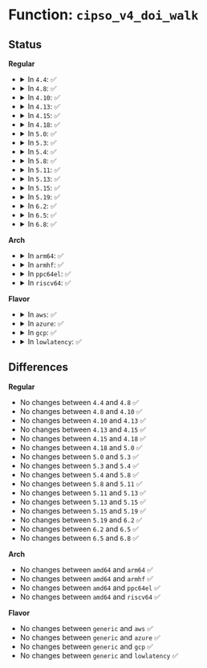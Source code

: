 # Function: <code>cipso_v4_doi_walk</code>

## Status
<b>Regular</b>
<ul>
<li>
<details>
<summary>In <code>4.4</code>: ✅</summary>

```c
int cipso_v4_doi_walk(u32 *skip_cnt, int (*callback)(struct cipso_v4_doi *, void *), void *cb_arg);
```

**Collision:** Unique Global

**Inline:** No

**Transformation:** False

**Instances:**

```
In net/ipv4/cipso_ipv4.c (ffffffff817ae000)
Location: net/ipv4/cipso_ipv4.c:693
Inline: False
Direct callers:
  - net/netlabel/netlabel_cipso_v4.c:netlbl_cipsov4_listall
```
**Symbols:**

```
ffffffff817ae000-ffffffff817ae08c: cipso_v4_doi_walk (STB_GLOBAL)
```
</details>
</li>
<li>
<details>
<summary>In <code>4.8</code>: ✅</summary>

```c
int cipso_v4_doi_walk(u32 *skip_cnt, int (*callback)(struct cipso_v4_doi *, void *), void *cb_arg);
```

**Collision:** Unique Global

**Inline:** No

**Transformation:** False

**Instances:**

```
In net/ipv4/cipso_ipv4.c (ffffffff8181afe0)
Location: net/ipv4/cipso_ipv4.c:623
Inline: False
Direct callers:
  - net/netlabel/netlabel_cipso_v4.c:netlbl_cipsov4_listall
```
**Symbols:**

```
ffffffff8181afe0-ffffffff8181b06c: cipso_v4_doi_walk (STB_GLOBAL)
```
</details>
</li>
<li>
<details>
<summary>In <code>4.10</code>: ✅</summary>

```c
int cipso_v4_doi_walk(u32 *skip_cnt, int (*callback)(struct cipso_v4_doi *, void *), void *cb_arg);
```

**Collision:** Unique Global

**Inline:** No

**Transformation:** False

**Instances:**

```
In net/ipv4/cipso_ipv4.c (ffffffff8184c8a0)
Location: net/ipv4/cipso_ipv4.c:623
Inline: False
Direct callers:
  - net/netlabel/netlabel_cipso_v4.c:netlbl_cipsov4_listall
```
**Symbols:**

```
ffffffff8184c8a0-ffffffff8184c92c: cipso_v4_doi_walk (STB_GLOBAL)
```
</details>
</li>
<li>
<details>
<summary>In <code>4.13</code>: ✅</summary>

```c
int cipso_v4_doi_walk(u32 *skip_cnt, int (*callback)(struct cipso_v4_doi *, void *), void *cb_arg);
```

**Collision:** Unique Global

**Inline:** No

**Transformation:** False

**Instances:**

```
In net/ipv4/cipso_ipv4.c (ffffffff818702e0)
Location: net/ipv4/cipso_ipv4.c:623
Inline: False
Direct callers:
  - net/netlabel/netlabel_cipso_v4.c:netlbl_cipsov4_listall
```
**Symbols:**

```
ffffffff818702e0-ffffffff8187036b: cipso_v4_doi_walk (STB_GLOBAL)
```
</details>
</li>
<li>
<details>
<summary>In <code>4.15</code>: ✅</summary>

```c
int cipso_v4_doi_walk(u32 *skip_cnt, int (*callback)(struct cipso_v4_doi *, void *), void *cb_arg);
```

**Collision:** Unique Global

**Inline:** No

**Transformation:** False

**Instances:**

```
In net/ipv4/cipso_ipv4.c (ffffffff818f0ce0)
Location: net/ipv4/cipso_ipv4.c:623
Inline: False
Direct callers:
  - net/netlabel/netlabel_cipso_v4.c:netlbl_cipsov4_listall
```
**Symbols:**

```
ffffffff818f0ce0-ffffffff818f0d6d: cipso_v4_doi_walk (STB_GLOBAL)
```
</details>
</li>
<li>
<details>
<summary>In <code>4.18</code>: ✅</summary>

```c
int cipso_v4_doi_walk(u32 *skip_cnt, int (*callback)(struct cipso_v4_doi *, void *), void *cb_arg);
```

**Collision:** Unique Global

**Inline:** No

**Transformation:** False

**Instances:**

```
In net/ipv4/cipso_ipv4.c (ffffffff81947600)
Location: net/ipv4/cipso_ipv4.c:623
Inline: False
Direct callers:
  - net/netlabel/netlabel_cipso_v4.c:netlbl_cipsov4_listall
```
**Symbols:**

```
ffffffff81947600-ffffffff8194768d: cipso_v4_doi_walk (STB_GLOBAL)
```
</details>
</li>
<li>
<details>
<summary>In <code>5.0</code>: ✅</summary>

```c
int cipso_v4_doi_walk(u32 *skip_cnt, int (*callback)(struct cipso_v4_doi *, void *), void *cb_arg);
```

**Collision:** Unique Global

**Inline:** No

**Transformation:** False

**Instances:**

```
In net/ipv4/cipso_ipv4.c (ffffffff819791d0)
Location: net/ipv4/cipso_ipv4.c:623
Inline: False
Direct callers:
  - net/netlabel/netlabel_cipso_v4.c:netlbl_cipsov4_listall
```
**Symbols:**

```
ffffffff819791d0-ffffffff8197925d: cipso_v4_doi_walk (STB_GLOBAL)
```
</details>
</li>
<li>
<details>
<summary>In <code>5.3</code>: ✅</summary>

```c
int cipso_v4_doi_walk(u32 *skip_cnt, int (*callback)(struct cipso_v4_doi *, void *), void *cb_arg);
```

**Collision:** Unique Global

**Inline:** No

**Transformation:** False

**Instances:**

```
In net/ipv4/cipso_ipv4.c (ffffffff819e2ca0)
Location: net/ipv4/cipso_ipv4.c:609
Inline: False
Direct callers:
  - net/netlabel/netlabel_cipso_v4.c:netlbl_cipsov4_listall
```
**Symbols:**

```
ffffffff819e2ca0-ffffffff819e2d30: cipso_v4_doi_walk (STB_GLOBAL)
```
</details>
</li>
<li>
<details>
<summary>In <code>5.4</code>: ✅</summary>

```c
int cipso_v4_doi_walk(u32 *skip_cnt, int (*callback)(struct cipso_v4_doi *, void *), void *cb_arg);
```

**Collision:** Unique Global

**Inline:** No

**Transformation:** False

**Instances:**

```
In net/ipv4/cipso_ipv4.c (ffffffff81a19c90)
Location: net/ipv4/cipso_ipv4.c:609
Inline: False
Direct callers:
  - net/netlabel/netlabel_cipso_v4.c:netlbl_cipsov4_listall
```
**Symbols:**

```
ffffffff81a19c90-ffffffff81a19d20: cipso_v4_doi_walk (STB_GLOBAL)
```
</details>
</li>
<li>
<details>
<summary>In <code>5.8</code>: ✅</summary>

```c
int cipso_v4_doi_walk(u32 *skip_cnt, int (*callback)(struct cipso_v4_doi *, void *), void *cb_arg);
```

**Collision:** Unique Global

**Inline:** No

**Transformation:** False

**Instances:**

```
In net/ipv4/cipso_ipv4.c (ffffffff81b0b330)
Location: net/ipv4/cipso_ipv4.c:611
Inline: False
Direct callers:
  - net/netlabel/netlabel_cipso_v4.c:netlbl_cipsov4_listall
```
**Symbols:**

```
ffffffff81b0b330-ffffffff81b0b3c7: cipso_v4_doi_walk (STB_GLOBAL)
```
</details>
</li>
<li>
<details>
<summary>In <code>5.11</code>: ✅</summary>

```c
int cipso_v4_doi_walk(u32 *skip_cnt, int (*callback)(struct cipso_v4_doi *, void *), void *cb_arg);
```

**Collision:** Unique Global

**Inline:** No

**Transformation:** False

**Instances:**

```
In net/ipv4/cipso_ipv4.c (ffffffff81b19690)
Location: net/ipv4/cipso_ipv4.c:602
Inline: False
Direct callers:
  - net/netlabel/netlabel_cipso_v4.c:netlbl_cipsov4_listall
```
**Symbols:**

```
ffffffff81b19690-ffffffff81b19734: cipso_v4_doi_walk (STB_GLOBAL)
```
</details>
</li>
<li>
<details>
<summary>In <code>5.13</code>: ✅</summary>

```c
int cipso_v4_doi_walk(u32 *skip_cnt, int (*callback)(struct cipso_v4_doi *, void *), void *cb_arg);
```

**Collision:** Unique Global

**Inline:** No

**Transformation:** False

**Instances:**

```
In net/ipv4/cipso_ipv4.c (ffffffff81b07110)
Location: net/ipv4/cipso_ipv4.c:603
Inline: False
Direct callers:
  - net/netlabel/netlabel_cipso_v4.c:netlbl_cipsov4_listall
```
**Symbols:**

```
ffffffff81b07110-ffffffff81b071ab: cipso_v4_doi_walk (STB_GLOBAL)
```
</details>
</li>
<li>
<details>
<summary>In <code>5.15</code>: ✅</summary>

```c
int cipso_v4_doi_walk(u32 *skip_cnt, int (*callback)(struct cipso_v4_doi *, void *), void *cb_arg);
```

**Collision:** Unique Global

**Inline:** No

**Transformation:** False

**Instances:**

```
In net/ipv4/cipso_ipv4.c (ffffffff81bc9f90)
Location: net/ipv4/cipso_ipv4.c:602
Inline: False
Direct callers:
  - net/netlabel/netlabel_cipso_v4.c:netlbl_cipsov4_listall
```
**Symbols:**

```
ffffffff81bc9f90-ffffffff81bca02b: cipso_v4_doi_walk (STB_GLOBAL)
```
</details>
</li>
<li>
<details>
<summary>In <code>5.19</code>: ✅</summary>

```c
int cipso_v4_doi_walk(u32 *skip_cnt, int (*callback)(struct cipso_v4_doi *, void *), void *cb_arg);
```

**Collision:** Unique Global

**Inline:** No

**Transformation:** False

**Instances:**

```
In net/ipv4/cipso_ipv4.c (ffffffff81d5f6f0)
Location: net/ipv4/cipso_ipv4.c:603
Inline: False
Direct callers:
  - net/netlabel/netlabel_cipso_v4.c:netlbl_cipsov4_listall
```
**Symbols:**

```
ffffffff81d5f6f0-ffffffff81d5f798: cipso_v4_doi_walk (STB_GLOBAL)
```
</details>
</li>
<li>
<details>
<summary>In <code>6.2</code>: ✅</summary>

```c
int cipso_v4_doi_walk(u32 *skip_cnt, int (*callback)(struct cipso_v4_doi *, void *), void *cb_arg);
```

**Collision:** Unique Global

**Inline:** No

**Transformation:** False

**Instances:**

```
In net/ipv4/cipso_ipv4.c (ffffffff81f29de0)
Location: net/ipv4/cipso_ipv4.c:603
Inline: False
Direct callers:
  - net/netlabel/netlabel_cipso_v4.c:netlbl_cipsov4_listall
```
**Symbols:**

```
ffffffff81f29de0-ffffffff81f29e88: cipso_v4_doi_walk (STB_GLOBAL)
```
</details>
</li>
<li>
<details>
<summary>In <code>6.5</code>: ✅</summary>

```c
int cipso_v4_doi_walk(u32 *skip_cnt, int (*callback)(struct cipso_v4_doi *, void *), void *cb_arg);
```

**Collision:** Unique Global

**Inline:** No

**Transformation:** False

**Instances:**

```
In net/ipv4/cipso_ipv4.c (ffffffff81f89990)
Location: net/ipv4/cipso_ipv4.c:603
Inline: False
Direct callers:
  - net/netlabel/netlabel_cipso_v4.c:netlbl_cipsov4_listall
```
**Symbols:**

```
ffffffff81f89990-ffffffff81f89a38: cipso_v4_doi_walk (STB_GLOBAL)
```
</details>
</li>
<li>
<details>
<summary>In <code>6.8</code>: ✅</summary>

```c
int cipso_v4_doi_walk(u32 *skip_cnt, int (*callback)(struct cipso_v4_doi *, void *), void *cb_arg);
```

**Collision:** Unique Global

**Inline:** No

**Transformation:** False

**Instances:**

```
In net/ipv4/cipso_ipv4.c (ffffffff820510f0)
Location: net/ipv4/cipso_ipv4.c:601
Inline: False
Direct callers:
  - net/netlabel/netlabel_cipso_v4.c:netlbl_cipsov4_listall
```
**Symbols:**

```
ffffffff820510f0-ffffffff82051198: cipso_v4_doi_walk (STB_GLOBAL)
```
</details>
</li>
</ul>
<b>Arch</b>
<ul>
<li>
<details>
<summary>In <code>arm64</code>: ✅</summary>

```c
int cipso_v4_doi_walk(u32 *skip_cnt, int (*callback)(struct cipso_v4_doi *, void *), void *cb_arg);
```

**Collision:** Unique Global

**Inline:** No

**Transformation:** False

**Instances:**

```
In net/ipv4/cipso_ipv4.c (ffff800010cd5b38)
Location: net/ipv4/cipso_ipv4.c:609
Inline: False
Direct callers:
  - net/netlabel/netlabel_cipso_v4.c:netlbl_cipsov4_listall
```
**Symbols:**

```
ffff800010cd5b38-ffff800010cd5be8: cipso_v4_doi_walk (STB_GLOBAL)
```
</details>
</li>
<li>
<details>
<summary>In <code>armhf</code>: ✅</summary>

```c
int cipso_v4_doi_walk(u32 *skip_cnt, int (*callback)(struct cipso_v4_doi *, void *), void *cb_arg);
```

**Collision:** Unique Global

**Inline:** No

**Transformation:** False

**Instances:**

```
In net/ipv4/cipso_ipv4.c (c0ddf99c)
Location: net/ipv4/cipso_ipv4.c:609
Inline: False
Direct callers:
  - net/netlabel/netlabel_cipso_v4.c:netlbl_cipsov4_listall
```
**Symbols:**

```
c0ddf99c-c0ddfa2c: cipso_v4_doi_walk (STB_GLOBAL)
```
</details>
</li>
<li>
<details>
<summary>In <code>ppc64el</code>: ✅</summary>

```c
int cipso_v4_doi_walk(u32 *skip_cnt, int (*callback)(struct cipso_v4_doi *, void *), void *cb_arg);
```

**Collision:** Unique Global

**Inline:** No

**Transformation:** False

**Instances:**

```
In net/ipv4/cipso_ipv4.c (c000000000df5390)
Location: net/ipv4/cipso_ipv4.c:609
Inline: False
Direct callers:
  - net/netlabel/netlabel_cipso_v4.c:netlbl_cipsov4_listall
```
**Symbols:**

```
c000000000df5390-c000000000df5498: cipso_v4_doi_walk (STB_GLOBAL)
```
</details>
</li>
<li>
<details>
<summary>In <code>riscv64</code>: ✅</summary>

```c
int cipso_v4_doi_walk(u32 *skip_cnt, int (*callback)(struct cipso_v4_doi *, void *), void *cb_arg);
```

**Collision:** Unique Global

**Inline:** No

**Transformation:** False

**Instances:**

```
In net/ipv4/cipso_ipv4.c (ffffffe000826780)
Location: net/ipv4/cipso_ipv4.c:609
Inline: False
Direct callers:
  - net/netlabel/netlabel_cipso_v4.c:netlbl_cipsov4_listall
```
**Symbols:**

```
ffffffe000826780-ffffffe000826804: cipso_v4_doi_walk (STB_GLOBAL)
```
</details>
</li>
</ul>
<b>Flavor</b>
<ul>
<li>
<details>
<summary>In <code>aws</code>: ✅</summary>

```c
int cipso_v4_doi_walk(u32 *skip_cnt, int (*callback)(struct cipso_v4_doi *, void *), void *cb_arg);
```

**Collision:** Unique Global

**Inline:** No

**Transformation:** False

**Instances:**

```
In net/ipv4/cipso_ipv4.c (ffffffff819b9320)
Location: net/ipv4/cipso_ipv4.c:609
Inline: False
Direct callers:
  - net/netlabel/netlabel_cipso_v4.c:netlbl_cipsov4_listall
```
**Symbols:**

```
ffffffff819b9320-ffffffff819b93b0: cipso_v4_doi_walk (STB_GLOBAL)
```
</details>
</li>
<li>
<details>
<summary>In <code>azure</code>: ✅</summary>

```c
int cipso_v4_doi_walk(u32 *skip_cnt, int (*callback)(struct cipso_v4_doi *, void *), void *cb_arg);
```

**Collision:** Unique Global

**Inline:** No

**Transformation:** False

**Instances:**

```
In net/ipv4/cipso_ipv4.c (ffffffff81976110)
Location: net/ipv4/cipso_ipv4.c:609
Inline: False
Direct callers:
  - net/netlabel/netlabel_cipso_v4.c:netlbl_cipsov4_listall
```
**Symbols:**

```
ffffffff81976110-ffffffff819761a0: cipso_v4_doi_walk (STB_GLOBAL)
```
</details>
</li>
<li>
<details>
<summary>In <code>gcp</code>: ✅</summary>

```c
int cipso_v4_doi_walk(u32 *skip_cnt, int (*callback)(struct cipso_v4_doi *, void *), void *cb_arg);
```

**Collision:** Unique Global

**Inline:** No

**Transformation:** False

**Instances:**

```
In net/ipv4/cipso_ipv4.c (ffffffff81a23da0)
Location: net/ipv4/cipso_ipv4.c:609
Inline: False
Direct callers:
  - net/netlabel/netlabel_cipso_v4.c:netlbl_cipsov4_listall
```
**Symbols:**

```
ffffffff81a23da0-ffffffff81a23e30: cipso_v4_doi_walk (STB_GLOBAL)
```
</details>
</li>
<li>
<details>
<summary>In <code>lowlatency</code>: ✅</summary>

```c
int cipso_v4_doi_walk(u32 *skip_cnt, int (*callback)(struct cipso_v4_doi *, void *), void *cb_arg);
```

**Collision:** Unique Global

**Inline:** No

**Transformation:** False

**Instances:**

```
In net/ipv4/cipso_ipv4.c (ffffffff81a2f1d0)
Location: net/ipv4/cipso_ipv4.c:609
Inline: False
Direct callers:
  - net/netlabel/netlabel_cipso_v4.c:netlbl_cipsov4_listall
```
**Symbols:**

```
ffffffff81a2f1d0-ffffffff81a2f270: cipso_v4_doi_walk (STB_GLOBAL)
```
</details>
</li>
</ul>

## Differences
<b>Regular</b>
<ul>
<li>
No changes between <code>4.4</code> and <code>4.8</code> ✅
</li>
<li>
No changes between <code>4.8</code> and <code>4.10</code> ✅
</li>
<li>
No changes between <code>4.10</code> and <code>4.13</code> ✅
</li>
<li>
No changes between <code>4.13</code> and <code>4.15</code> ✅
</li>
<li>
No changes between <code>4.15</code> and <code>4.18</code> ✅
</li>
<li>
No changes between <code>4.18</code> and <code>5.0</code> ✅
</li>
<li>
No changes between <code>5.0</code> and <code>5.3</code> ✅
</li>
<li>
No changes between <code>5.3</code> and <code>5.4</code> ✅
</li>
<li>
No changes between <code>5.4</code> and <code>5.8</code> ✅
</li>
<li>
No changes between <code>5.8</code> and <code>5.11</code> ✅
</li>
<li>
No changes between <code>5.11</code> and <code>5.13</code> ✅
</li>
<li>
No changes between <code>5.13</code> and <code>5.15</code> ✅
</li>
<li>
No changes between <code>5.15</code> and <code>5.19</code> ✅
</li>
<li>
No changes between <code>5.19</code> and <code>6.2</code> ✅
</li>
<li>
No changes between <code>6.2</code> and <code>6.5</code> ✅
</li>
<li>
No changes between <code>6.5</code> and <code>6.8</code> ✅
</li>
</ul>
<b>Arch</b>
<ul>
<li>
No changes between <code>amd64</code> and <code>arm64</code> ✅
</li>
<li>
No changes between <code>amd64</code> and <code>armhf</code> ✅
</li>
<li>
No changes between <code>amd64</code> and <code>ppc64el</code> ✅
</li>
<li>
No changes between <code>amd64</code> and <code>riscv64</code> ✅
</li>
</ul>
<b>Flavor</b>
<ul>
<li>
No changes between <code>generic</code> and <code>aws</code> ✅
</li>
<li>
No changes between <code>generic</code> and <code>azure</code> ✅
</li>
<li>
No changes between <code>generic</code> and <code>gcp</code> ✅
</li>
<li>
No changes between <code>generic</code> and <code>lowlatency</code> ✅
</li>
</ul>
